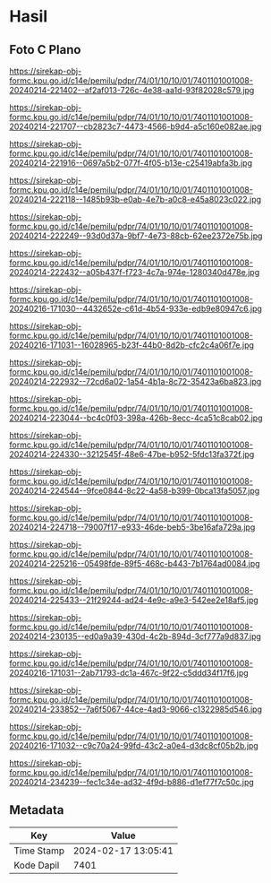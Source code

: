 # Hasil

## Foto C Plano

https://sirekap-obj-formc.kpu.go.id/c14e/pemilu/pdpr/74/01/10/10/01/7401101001008-20240214-221402--af2af013-726c-4e38-aa1d-93f82028c579.jpg

https://sirekap-obj-formc.kpu.go.id/c14e/pemilu/pdpr/74/01/10/10/01/7401101001008-20240214-221707--cb2823c7-4473-4566-b9d4-a5c160e082ae.jpg

https://sirekap-obj-formc.kpu.go.id/c14e/pemilu/pdpr/74/01/10/10/01/7401101001008-20240214-221916--0697a5b2-077f-4f05-b13e-c25419abfa3b.jpg

https://sirekap-obj-formc.kpu.go.id/c14e/pemilu/pdpr/74/01/10/10/01/7401101001008-20240214-222118--1485b93b-e0ab-4e7b-a0c8-e45a8023c022.jpg

https://sirekap-obj-formc.kpu.go.id/c14e/pemilu/pdpr/74/01/10/10/01/7401101001008-20240214-222249--93d0d37a-9bf7-4e73-88cb-62ee2372e75b.jpg

https://sirekap-obj-formc.kpu.go.id/c14e/pemilu/pdpr/74/01/10/10/01/7401101001008-20240214-222432--a05b437f-f723-4c7a-974e-1280340d478e.jpg

https://sirekap-obj-formc.kpu.go.id/c14e/pemilu/pdpr/74/01/10/10/01/7401101001008-20240216-171030--4432652e-c61d-4b54-933e-edb9e80947c6.jpg

https://sirekap-obj-formc.kpu.go.id/c14e/pemilu/pdpr/74/01/10/10/01/7401101001008-20240216-171031--16028965-b23f-44b0-8d2b-cfc2c4a06f7e.jpg

https://sirekap-obj-formc.kpu.go.id/c14e/pemilu/pdpr/74/01/10/10/01/7401101001008-20240214-222932--72cd6a02-1a54-4b1a-8c72-35423a6ba823.jpg

https://sirekap-obj-formc.kpu.go.id/c14e/pemilu/pdpr/74/01/10/10/01/7401101001008-20240214-223044--bc4c0f03-398a-426b-8ecc-4ca51c8cab02.jpg

https://sirekap-obj-formc.kpu.go.id/c14e/pemilu/pdpr/74/01/10/10/01/7401101001008-20240214-224330--3212545f-48e6-47be-b952-5fdc13fa372f.jpg

https://sirekap-obj-formc.kpu.go.id/c14e/pemilu/pdpr/74/01/10/10/01/7401101001008-20240214-224544--9fce0844-8c22-4a58-b399-0bca13fa5057.jpg

https://sirekap-obj-formc.kpu.go.id/c14e/pemilu/pdpr/74/01/10/10/01/7401101001008-20240214-224718--79007f17-e933-46de-beb5-3be16afa729a.jpg

https://sirekap-obj-formc.kpu.go.id/c14e/pemilu/pdpr/74/01/10/10/01/7401101001008-20240214-225216--05498fde-89f5-468c-b443-7b1764ad0084.jpg

https://sirekap-obj-formc.kpu.go.id/c14e/pemilu/pdpr/74/01/10/10/01/7401101001008-20240214-225433--21f29244-ad24-4e9c-a9e3-542ee2e18af5.jpg

https://sirekap-obj-formc.kpu.go.id/c14e/pemilu/pdpr/74/01/10/10/01/7401101001008-20240214-230135--ed0a9a39-430d-4c2b-894d-3cf777a9d837.jpg

https://sirekap-obj-formc.kpu.go.id/c14e/pemilu/pdpr/74/01/10/10/01/7401101001008-20240216-171031--2ab71793-dc1a-467c-9f22-c5ddd34f17f6.jpg

https://sirekap-obj-formc.kpu.go.id/c14e/pemilu/pdpr/74/01/10/10/01/7401101001008-20240214-233852--7a6f5067-44ce-4ad3-9066-c1322985d546.jpg

https://sirekap-obj-formc.kpu.go.id/c14e/pemilu/pdpr/74/01/10/10/01/7401101001008-20240216-171032--c9c70a24-99fd-43c2-a0e4-d3dc8cf05b2b.jpg

https://sirekap-obj-formc.kpu.go.id/c14e/pemilu/pdpr/74/01/10/10/01/7401101001008-20240214-234239--fec1c34e-ad32-4f9d-b886-d1ef77f7c50c.jpg


## Metadata

| Key        | Value               |
| ---------- | ------------------- |
| Time Stamp | 2024-02-17 13:05:41 |
| Kode Dapil | 7401                |



